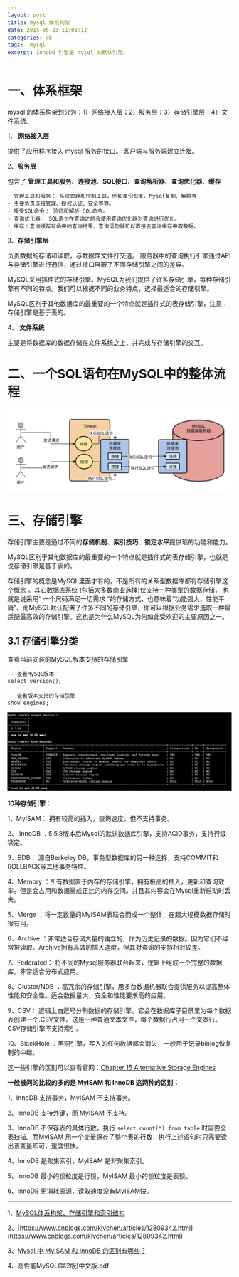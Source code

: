```yaml
---
layout: post
title: mysql 体系构架
date: 2015-05-23 11:08:12
categories: db
tags:  mysql 
excerpt: InnoDB 引擎是 mysql 的默认引擎。
---
```




# 一、体系框架

mysql 的体系构架划分为：1）网络接入层；2）服务层；3）存储引擎层；4）文件系统。

1、 **网络接入层** 

提供了应用程序接入 mysql 服务的接口。 客户端与服务端建立连接。

2、**服务层**  

包含了 **管理工具和服务**、**连接池**、**SQL接口**、**查询解析器**、**查询优化器**、**缓存**

	- 管理工具和服务： 系统管理和控制工具，例如备份恢复、Mysql复制、集群等
	- 主要负责连接管理、授权认证、安全等等。
	- 接受SQL命令： 验证和解析 SQL命令。
	- 查询优化器： SQL语句在查询之前会使用查询优化器对查询进行优化。
	- 缓存：查询缓存有命中的查询结果，查询语句就可以直接去查询缓存中取数据。

3、**存储引擎层** 

负责数据的存储和读取，与数据库文件打交道。 服务器中的查询执行引擎通过API与存储引擎进行通信，通过接口屏蔽了不同存储引擎之间的差异。

MySQL采用插件式的存储引擎。MySQL为我们提供了许多存储引擎，每种存储引擎有不同的特点。我们可以根据不同的业务特点，选择最适合的存储引擎。

MySQL区别于其他数据库的最重要的一个特点就是插件式的表存储引擎，注意：存储引擎是基于表的。

4、 **文件系统**

主要是将数据库的数据存储在文件系统之上，并完成与存储引擎的交互。

# 二、一个SQL语句在MySQL中的整体流程

![](/assets/db/mysql-2022-09-26_13-52-18.png)


# 三、存储引擎

存储引擎主要是通过不同的**存储机制**、**索引技巧**、**锁定水平**提供琐的功能和能力。 

MySQL区别于其他数据库的最重要的一个特点就是插件式的表存储引擎，也就是说存储引擎是基于表的。

存储引擎的概念是MySQL里面才有的，不是所有的关系型数据库都有存储引擎这个概念 。其它数据库系统 (包括大多数商业选择)仅支持一种类型的数据存储， 也就是说采用“ 一个尺码满足一切需求 ”的存储方式，也意味着“功能强大，性能平庸”。而MySQL默认配置了许多不同的存储引擎，你可以根据业务需求选取一种最适配最高效的存储引擎。这也是为什么MySQL为何如此受欢迎的主要原因之一。


## 3.1 存储引擎分类

查看当前安装的MySQL版本支持的存储引擎

```mysql 
-- 查看MySQL版本
select version();

-- 查看版本支持的存储引擎
show engines;
```

![](/assets/db/mysql-2022-10-21_11-27-32.png)


**10种存储引擎**：

1、MyISAM： 拥有较高的插入，查询速度，但不支持事务。

2、 InnoDB ：5.5.8版本后Mysql的默认数据库引擎，支持ACID事务，支持行级锁定。

3、BDB： 源自Berkeley DB，事务型数据库的另一种选择，支持COMMIT和ROLLBACK等其他事务特性。

4、Memory ：所有数据置于内存的存储引擎，拥有极高的插入，更新和查询效率。但是会占用和数据量成正比的内存空间。并且其内容会在Mysql重新启动时丢失。

5、Merge ：将一定数量的MyISAM表联合而成一个整体，在超大规模数据存储时很有用。

6、Archive ：非常适合存储大量的独立的，作为历史记录的数据。因为它们不经常被读取。Archive拥有高效的插入速度，但其对查询的支持相对较差。

7、Federated： 将不同的Mysql服务器联合起来，逻辑上组成一个完整的数据库。非常适合分布式应用。

8、Cluster/NDB ：高冗余的存储引擎，用多台数据机器联合提供服务以提高整体性能和安全性。适合数据量大，安全和性能要求高的应用。

9、CSV： 逻辑上由逗号分割数据的存储引擎。它会在数据库子目录里为每个数据表创建一个.CSV文件。这是一种普通文本文件，每个数据行占用一个文本行。CSV存储引擎不支持索引。

10、BlackHole ：黑洞引擎，写入的任何数据都会消失，一般用于记录binlog做复制的中继。

这一些引擎的区别可以查看官网：[Chapter 15 Alternative Storage Engines](https://dev.mysql.com/doc/refman/5.7/en/storage-engines.html)


**一般被问的比较的多的是 MyISAM 和 InnoDB 这两种的区别：**

1、InnoDB 支持事务，MyISAM 不支持事务。

2、InnoDB 支持外键，而 MyISAM 不支持。

3、InnoDB 不保存表的具体行数，执行 `select count(*) from table` 时需要全表扫描。而MyISAM 用一个变量保存了整个表的行数，执行上述语句时只需要读出该变量即可，速度很快。

4、InnoDB 是聚集索引，MyISAM 是非聚集索引。

5、InnoDB 最小的锁粒度是行锁，MyISAM 最小的锁粒度是表锁。

6、InnoDB 更消耗资源，读取速度没有MyISAM快。



----

1、[MySQL体系构架、存储引擎和索引结构](https://zhuanlan.zhihu.com/p/500250022)

2、[https://www.cnblogs.com/klvchen/articles/12809342.html](https://www.cnblogs.com/klvchen/articles/12809342.html)

3、[Mysql 中 MyISAM 和 InnoDB 的区别有哪些？](https://www.zhihu.com/question/20596402/answer/211492971)

4、高性能MySQL(第2版)中文版.pdf

